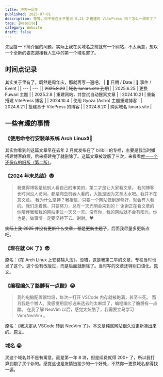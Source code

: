 ```yaml
---
title: 博客一周年
published: 2025-07-01
description: 等等，你不是在关于里说 8.21 才搭建的 VitePress 吗？怎么一周年了？
tags: [Website]
category: Website
draft: false
---
```


先回答一下简介里的问题，实际上我在买域名之前就有一个网站，不太满意，想以一个全新的姿态迎接我人生中的第一个域名罢了。

## 时间点记录
其实关于里有了，既然是周年庆，那就再写一遍吧。
| 📅 日期 / Date | 📖 事件 / Event |
| --- | --- |
| ~~2025.8.20~~ | ~~域名 lunars.site 到期~~ |
| 2025.6.25 | 更换 Fuwari 主题 |
| 2025.2.6 | 重建网站，并尝试自动搜索文章 |
| 2024.10.21 | 重新搭建 VitePress 博客 |
| 2024.10.4 | 使用 Gyoza (Astro) 主题重建博客 |
| 2024.8.21 | 搭建基于 VitePress 的博客 |
| 2024.8.20 | 购买域名 lunars.site |

## 一些有趣的事情
### 《使用命令行安装单系统 Arch Linux》🤔
其实你看到的这篇文章早在去年 2 月就发布在了 bilibili 的专栏，主要是我当时嫌搭建博客麻烦，后来搭建完了就删除了。这篇文章被改版了三次，来看看[唯一一个还保存的旧版（第二版）](https://github.com/silvaire-qwq/Website/blob/2024/posts/2024/archinstall.md)。

### 《2024 年末总结》😨
> 我觉得博客是给别人看自己的审美的，第二才是让大家看文章。
> 我的博客长时间没人访问，都是爬虫机器人看的，大抵是因为文章太水吧。我并不在意文章。
> 我为什么坚持？我相信，只要一个网站做到足够好，就会有人看的。我们走着瞧，只要努力，总有一天光明会来到的！
> 谢谢正在看文章的你陪伴我和我的网站走过一天又一天。没有你，我的网站就不会有阳光。你也是，做事情一定要坚持下去。谢谢。♥️

~~实际上我 2025 并没有更新什么文章，都是更新主题了~~，后面我尽量多更新点吧。

### 《现在就 OK 了》😨
原名：《在 Arch Linux 上安装输入法》。没错，这是我第二早的文章，专栏当时也发了这个。这个没有改版过，而是后面就删除了。当时写的文章还特别口语化。[原文](https://github.com/silvaire-qwq/Website/blob/2024/posts/2024/archinput.md)。

### 《编程编久了胳膊有一点酸》😭
> 我的电脑配置很垃圾，每次一打开 VSCode 内存就被跑满，甚至卡死。
> 而且我是个懒人，我感觉用鼠标选来选去的太麻烦了，编程编久了胳膊有一点酸。
> 在我了解 NeoVim 以后，感觉太炫酷了，我需要立马学习 Vim/NeoVim 。

原名：《我决定从 VSCode 转到 NeoVim 了》。本文章纯属网站很久没更新凑出来的。[原文](https://github.com/silvaire-qwq/Website/blob/2024/posts/2024/vim-basic.md)。


### 域名 😭
买这个域名并不是有寓意，而是第一年 8 块，但是续费就得 200+ 了，所以我打算到期了买个新的。感觉这也是友情链接少的一个好处，不然你一更换域名都得找一遍。


